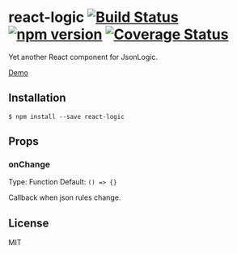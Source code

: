 # react-logic [![Build Status](https://travis-ci.org/jasonslyvia/react-logic.svg)](https://travis-ci.org/jasonslyvia/react-logic) [![npm version](https://badge.fury.io/js/react-logic.svg)](http://badge.fury.io/js/react-logic) [![Coverage Status](https://coveralls.io/repos/github/jasonslyvia/react-logic/badge.svg?branch=master)](https://coveralls.io/github/jasonslyvia/react-logic?branch=master)

Yet another React component for JsonLogic.

[Demo](//jasonslyvia.github.io/react-logic/docs/)


## Installation

```
$ npm install --save react-logic
```

## Props

### onChange

Type: Function Default: `() => {}`

Callback when json rules change.

## License

MIT
